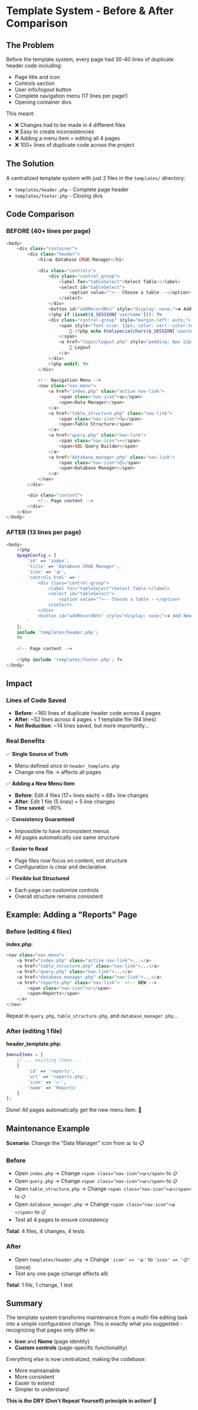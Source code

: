 # Template System - Before & After Comparison

## The Problem
Before the template system, every page had 30-40 lines of duplicate header code including:
- Page title and icon
- Controls section
- User info/logout button
- Complete navigation menu (17 lines per page!)
- Opening container divs

This meant:
- ❌ Changes had to be made in 4 different files
- ❌ Easy to create inconsistencies
- ❌ Adding a menu item = editing all 4 pages
- ❌ 100+ lines of duplicate code across the project

## The Solution
A centralized template system with just 2 files in the `templates/` directory:
- `templates/header.php` - Complete page header
- `templates/footer.php` - Closing divs

## Code Comparison

### BEFORE (40+ lines per page)

```php
<body>
    <div class="container">
        <div class="header">
            <h1>📊 Database CRUD Manager</h1>
            
            <div class="controls">
                <div class="control-group">
                    <label for="tableSelect">Select Table:</label>
                    <select id="tableSelect">
                        <option value="">-- Choose a table --</option>
                    </select>
                </div>
                <button id="addRecordBtn" style="display: none;">➕ Add New Record</button>
                <?php if (isset($_SESSION['username'])): ?>
                <div class="control-group" style="margin-left: auto;">
                    <span style="font-size: 12px; color: var(--color-text-tertiary);">
                        👤 <?php echo htmlspecialchars($_SESSION['username']); ?>
                    </span>
                    <a href="login/logout.php" style="padding: 8px 12px; font-size: 12px; text-decoration: none; background: linear-gradient(135deg, var(--color-danger-lighter) 0%, var(--color-danger-lightest) 100%); color: var(--color-danger); border: 1px solid var(--color-danger-light); border-radius: 6px; cursor: pointer; font-weight: 600; transition: all 0.3s ease;">
                        🚪 Logout
                    </a>
                </div>
                <?php endif; ?>
            </div>
            
            <!-- Navigation Menu -->
            <nav class="nav-menu">
                <a href="index.php" class="active nav-link">
                    <span class="nav-icon">📊</span>
                    <span>Data Manager</span>
                </a>
                <a href="table_structure.php" class="nav-link">
                    <span class="nav-icon">🔍</span>
                    <span>Table Structure</span>
                </a>
                <a href="query.php" class="nav-link">
                    <span class="nav-icon">⚡</span>
                    <span>SQL Query Builder</span>
                </a>
                <a href="database_manager.php" class="nav-link">
                    <span class="nav-icon">🗄️</span>
                    <span>Database Manager</span>
                </a>
            </nav>
        </div>

        <div class="content">
            <!-- Page content -->
        </div>
    </div>
</body>
```

### AFTER (13 lines per page)

```php
<body>
    <?php
    $pageConfig = [
        'id' => 'index',
        'title' => 'Database CRUD Manager',
        'icon' => '📊',
        'controls_html' => '
            <div class="control-group">
                <label for="tableSelect">Select Table:</label>
                <select id="tableSelect">
                    <option value="">-- Choose a table --</option>
                </select>
            </div>
            <button id="addRecordBtn" style="display: none;">➕ Add New Record</button>
        '
    ];
    include 'templates/header.php';
    ?>
    
    <!-- Page content -->
    
    <?php include 'templates/footer.php'; ?>
</body>
```

## Impact

### Lines of Code Saved
- **Before**: ~160 lines of duplicate header code across 4 pages
- **After**: ~52 lines across 4 pages + 1 template file (94 lines)
- **Net Reduction**: ~14 lines saved, but more importantly...

### Real Benefits

✅ **Single Source of Truth**
- Menu defined once in `header_template.php`
- Change one file → affects all pages

✅ **Adding a New Menu Item**
- **Before**: Edit 4 files (17+ lines each) = 68+ line changes
- **After**: Edit 1 file (5 lines) = 5 line changes
- **Time saved**: ~90%

✅ **Consistency Guaranteed**
- Impossible to have inconsistent menus
- All pages automatically use same structure

✅ **Easier to Read**
- Page files now focus on content, not structure
- Configuration is clear and declarative

✅ **Flexible but Structured**
- Each page can customize controls
- Overall structure remains consistent

## Example: Adding a "Reports" Page

### Before (editing 4 files)

**index.php**:
```php
<nav class="nav-menu">
    <a href="index.php" class="active nav-link">...</a>
    <a href="table_structure.php" class="nav-link">...</a>
    <a href="query.php" class="nav-link">...</a>
    <a href="database_manager.php" class="nav-link">...</a>
    <a href="reports.php" class="nav-link">  <!-- NEW -->
        <span class="nav-icon">📈</span>
        <span>Reports</span>
    </a>
</nav>
```

Repeat in `query.php`, `table_structure.php`, and `database_manager.php`...

### After (editing 1 file)

**header_template.php**:
```php
$menuItems = [
    // ... existing items ...
    [
        'id' => 'reports',
        'url' => 'reports.php',
        'icon' => '📈',
        'name' => 'Reports'
    ]
];
```

Done! All pages automatically get the new menu item. 🎉

## Maintenance Example

**Scenario**: Change the "Data Manager" icon from 📊 to 📋

### Before
- Open `index.php` → Change `<span class="nav-icon">📊</span>` to `📋`
- Open `query.php` → Change `<span class="nav-icon">📊</span>` to `📋`
- Open `table_structure.php` → Change `<span class="nav-icon">📊</span>` to `📋`
- Open `database_manager.php` → Change `<span class="nav-icon">📊</span>` to `📋`
- Test all 4 pages to ensure consistency

**Total**: 4 files, 4 changes, 4 tests

### After
- Open `templates/header.php` → Change `'icon' => '📊'` to `'icon' => '📋'` (once)
- Test any one page (change affects all)

**Total**: 1 file, 1 change, 1 test

## Summary

The template system transforms maintenance from a multi-file editing task into a simple configuration change. This is exactly what you suggested - recognizing that pages only differ in:

- **Icon** and **Name** (page identity)
- **Custom controls** (page-specific functionality)

Everything else is now centralized, making the codebase:
- More maintainable
- More consistent
- Easier to extend
- Simpler to understand

**This is the DRY (Don't Repeat Yourself) principle in action!** 🚀

